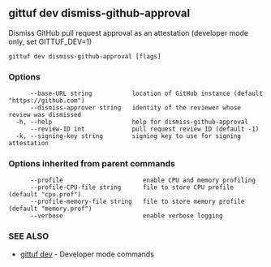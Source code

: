 ## gittuf dev dismiss-github-approval

Dismiss GitHub pull request approval as an attestation (developer mode only, set GITTUF_DEV=1)

```
gittuf dev dismiss-github-approval [flags]
```

### Options

```
      --base-URL string           location of GitHub instance (default "https://github.com")
      --dismiss-approver string   identity of the reviewer whose review was dismissed
  -h, --help                      help for dismiss-github-approval
      --review-ID int             pull request review ID (default -1)
  -k, --signing-key string        signing key to use for signing attestation
```

### Options inherited from parent commands

```
      --profile                      enable CPU and memory profiling
      --profile-CPU-file string      file to store CPU profile (default "cpu.prof")
      --profile-memory-file string   file to store memory profile (default "memory.prof")
      --verbose                      enable verbose logging
```

### SEE ALSO

* [gittuf dev](gittuf_dev.md)	 - Developer mode commands


